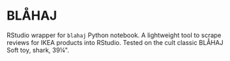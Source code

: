 # BLÅHAJ
 RStudio wrapper for `blahaj` Python notebook. 
A lightweight tool to scrape reviews for IKEA products into RStudio.  Tested on the cult classic BLÅHAJ Soft toy, shark, 39¼".  